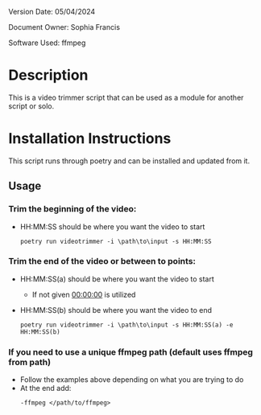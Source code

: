 Version Date: 05/04/2024

Document Owner: Sophia Francis

Software Used: ffmpeg

# Description
This is a video trimmer script that can be used as a module for another script or solo.


# Installation Instructions
This script runs through poetry and can be installed and updated from it. 

## Usage

### Trim the beginning of the video: 

- HH:MM:SS should be where you want the video to start
    ```
    poetry run videotrimmer -i \path\to\input -s HH:MM:SS
    ```
### Trim the end of the video or between to points:
- HH:MM:SS(a) should be where you want the video to start
    - If not given <u>00:00:00</u> is utilized
- HH:MM:SS(b) should be where you want the video to end

    ```
    poetry run videotrimmer -i \path\to\input -s HH:MM:SS(a) -e HH:MM:SS(b)
    ```

### If you need to use a unique ffmpeg path (default uses ffmpeg from path)
- Follow the examples above depending on what you are trying to do
- At the end add:
    ```
    -ffmpeg </path/to/ffmpeg>
    ```